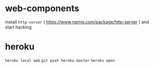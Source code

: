 # web-components

install `http-server` ( https://www.npmjs.com/package/http-server ) and start hacking

# heroku

`heroku local web`
`git push heroku master`
`heroku open`